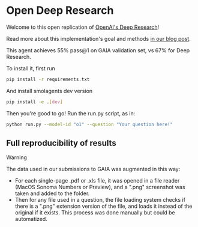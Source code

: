 # Open Deep Research

Welcome to this open replication of [OpenAI's Deep Research](https://openai.com/index/introducing-deep-research/)!

Read more about this implementation's goal and methods [in our blog post](https://huggingface.co/blog/open-deep-research).

This agent achieves 55% pass@1 on GAIA validation set, vs 67% for Deep Research.

To install it, first run
```bash
pip install -r requirements.txt
```

And install smolagents dev version
```bash
pip install -e .[dev]
```

Then you're good to go! Run the run.py script, as in:
```bash
python run.py --model-id "o1" --question "Your question here!"
```

## Full reproducibility of results
> [!WARNING]
> The data used in our submissions to GAIA was augmented in this way:
> -  For each single-page .pdf or .xls file, it was opened in a file reader (MacOS Sonoma Numbers or Preview), and a ".png" screenshot was taken and added to the folder.
> - Then for any file used in a question, the file loading system checks if there is a ".png" extension version of the file, and loads it instead of the original if it exists.
> This process was done manually but could be automatized.
